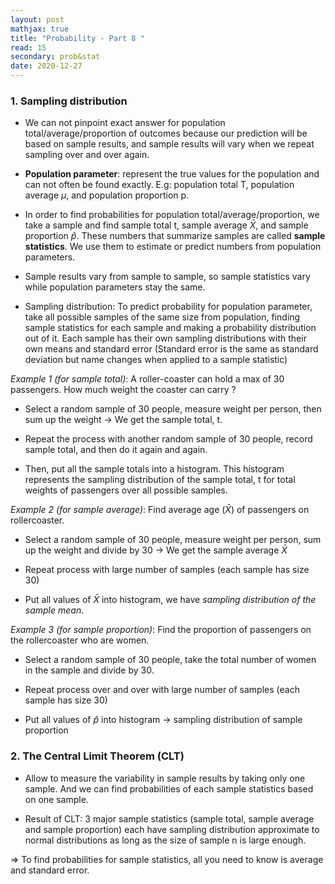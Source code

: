 ```yaml
---
layout: post
mathjax: true
title: "Probability - Part 8 "
read: 15
secondary: prob&stat
date: 2020-12-27
---
```


### 1. Sampling distribution

+ We can not pinpoint exact answer for population total/average/proportion of outcomes because our prediction will be based on sample results, and sample results will vary when we repeat sampling over and over again.

+ **Population parameter**: represent the true values for the population and can not often be found exactly. E.g: population total T, population average $\mu$, and population proportion p.

+ In order to find probabilities for population total/average/proportion, we take a sample and find sample total t, sample average $\bar{X}$, and sample proportion $\hat{p}$. These numbers that summarize samples are called **sample statistics**. We use them to estimate or predict numbers from population parameters.

+ Sample results vary from sample to sample, so sample statistics vary while population parameters stay the same.

+ Sampling distribution: To predict probability for population parameter, take all possible samples of the same size from population, finding sample statistics for each sample and making a probability distribution out of it. Each sample has their own sampling distributions with their own means and standard error (Standard error is the same as standard deviation but name changes when applied to a sample statistic)

*Example 1 (for sample total)*: A roller-coaster can hold a max of 30 passengers. How much weight the coaster can carry ? 

+ Select a random sample of 30 people, measure weight per person, then sum up the weight -> We get the sample total, t.

+ Repeat the process with another random sample of 30 people, record sample total, and then do it again and again. 

+ Then, put all the sample totals into a histogram. This histogram represents the sampling distribution of the sample total, t for total weights of passengers over all possible samples. 

*Example 2 (for sample average)*: Find average age ($\bar{X}$) of passengers on rollercoaster. 

+ Select a random sample of 30 people, measure weight per person, sum up the weight and divide by 30 -> We get the sample average $\bar{X}$

+ Repeat process with large number of samples (each sample has size 30)

+ Put all values of $\bar{X}$ into histogram, we have *sampling distribution of the sample mean*. 

*Example 3 (for sample proportion)*: Find the proportion of passengers on the rollercoaster who are women. 

+ Select a random sample of 30 people, take the total number of women in the sample and divide by 30. 

+ Repeat process over and over with large number of samples (each sample has size 30)

+ Put all values of $\hat{p}$ into histogram -> sampling distribution of sample proportion

### 2. The Central Limit Theorem (CLT)

+ Allow to measure the variability in sample results by taking only one sample. And we can find probabilities of each sample statistics based on one sample.

+ Result of CLT: 3 major sample statistics (sample total, sample average and sample proportion) each have sampling distribution approximate to normal distributions as long as the size of sample n is large enough. 

=> To find probabilities for sample statistics, all you need to know is average and standard error. 
